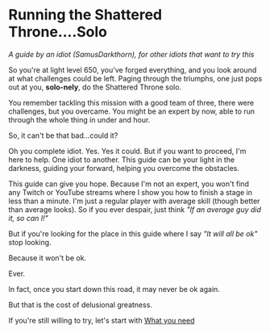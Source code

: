 # Running the Shattered Throne....Solo
*A guide by an idiot (SamusDarkthorn), for other idiots that want to try this*

So you're at light level 650, you've forged everything, and you look around at what challenges could be left.  Paging through the triumphs, one just pops out at you, **solo-nely**, do the Shattered Throne solo.

You remember tackling this mission with a good team of three, there were challenges, but you overcame.  You might be an expert by now, able to run through the whole thing in under and hour.

So, it can't be that bad...could it?

Oh you complete idiot.  Yes.  Yes it could.  But if you want to proceed, I'm here to help.  One idiot to another.  This guide can be your light in the darkness, guiding your forward, helping you overcome the obstacles.  

This guide can give you hope.  Because I'm not an expert, you won't find any Twitch or YouTube streams where I show you how to finish a stage in less than a minute.  I'm just a regular player with average skill (though better than average looks).  So if you ever despair, just think *"If an average guy did it, so can I!"*

But if you're looking for the place in this guide where I say *"It will all be ok"* stop looking.

Because it won't be ok.

Ever.

In fact, once you start down this road, it may never be ok again.

But that is the cost of delusional greatness.

If you're still willing to try, let's start with [What you need](./what-you-need.html)


